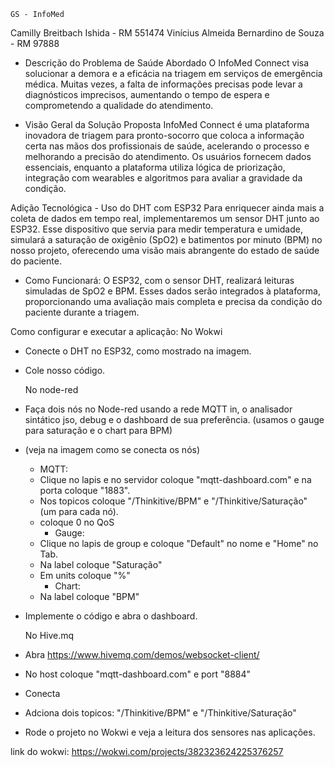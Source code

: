     GS - InfoMed

Camilly Breitbach Ishida - RM 551474
Vinícius Almeida Bernardino de Souza - RM 97888

  - Descrição do Problema de Saúde Abordado
O InfoMed Connect visa solucionar a demora e a eficácia na triagem em serviços de emergência médica. Muitas vezes, a falta de informações precisas pode levar a diagnósticos imprecisos, aumentando o tempo de espera e comprometendo a qualidade do atendimento.

  - Visão Geral da Solução Proposta
InfoMed Connect é uma plataforma inovadora de triagem para pronto-socorro que coloca a informação certa nas mãos dos profissionais de saúde, acelerando o processo e melhorando a precisão do atendimento. Os usuários fornecem dados essenciais, enquanto a plataforma utiliza lógica de priorização, integração com wearables e algoritmos para avaliar a gravidade da condição.

  Adição Tecnológica - Uso do DHT com ESP32
Para enriquecer ainda mais a coleta de dados em tempo real, implementaremos um sensor DHT junto ao ESP32. Esse dispositivo que servia  para medir temperatura e umidade, simulará a saturação de oxigênio (SpO2) e batimentos por minuto (BPM) no nosso projeto, oferecendo uma visão mais abrangente do estado de saúde do paciente.

  - Como Funcionará:
O ESP32, com o sensor DHT, realizará leituras simuladas de SpO2 e BPM. Esses dados serão integrados à plataforma, proporcionando uma avaliação mais completa e precisa da condição do paciente durante a triagem.

Como configurar e executar a aplicação:
  No Wokwi
- Conecte o DHT no ESP32, como mostrado na imagem.
- Cole nosso código.

  No node-red
- Faça dois nós no Node-red usando a rede MQTT in,  o analisador sintático jso, debug e o dashboard de sua preferência. (usamos o gauge para saturação e o chart para BPM)
- (veja na imagem como se conecta os nós) 
    - MQTT:
  - Clique no lapis e no servidor coloque "mqtt-dashboard.com" e na porta coloque "1883".
  - Nos topicos coloque "/Thinkitive/BPM" e "/Thinkitive/Saturação" (um para cada nó).
  - coloque 0 no QoS
    - Gauge:
  - Clique no lapis de group e coloque "Default" no nome e "Home" no Tab.
  - Na label coloque "Saturação"
  - Em units coloque "%"
    - Chart:
  - Na label coloque "BPM"
- Implemente o código e abra o dashboard.

  No Hive.mq
- Abra https://www.hivemq.com/demos/websocket-client/
- No host coloque "mqtt-dashboard.com" e port "8884"
- Conecta
- Adciona dois topicos: "/Thinkitive/BPM" e "/Thinkitive/Saturação"

- Rode o projeto no Wokwi e veja a leitura dos sensores nas aplicações.

link do wokwi:
  https://wokwi.com/projects/382323624225376257
